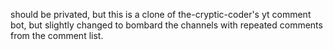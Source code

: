 should be privated, but this is a clone of the-cryptic-coder's yt comment bot, but slightly changed to bombard the channels with repeated comments from the comment list.
